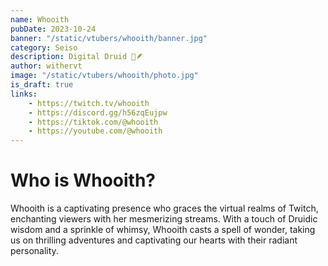 ```yaml
---
name: Whooith
pubDate: 2023-10-24
banner: "/static/vtubers/whooith/banner.jpg"
category: Seiso
description: Digital Druid 🍃🪶
author: withervt
image: "/static/vtubers/whooith/photo.jpg"
is_draft: true
links: 
    - https://twitch.tv/whooith
    - https://discord.gg/h56zqEujpw
    - https://tiktok.com/@whooith
    - https://youtube.com/@whooith
---
```


# Who is Whooith?

Whooith is a captivating presence who graces the virtual realms of Twitch, enchanting viewers with her mesmerizing streams. With a touch of Druidic wisdom and a sprinkle of whimsy, Whooith casts a spell of wonder, taking us on thrilling adventures and captivating our hearts with their radiant personality.